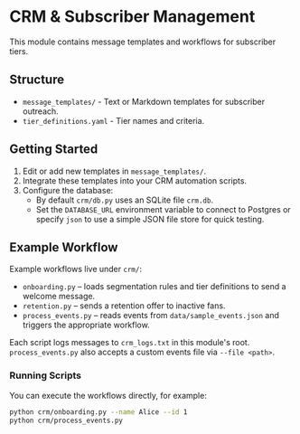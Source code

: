 # CRM & Subscriber Management

This module contains message templates and workflows for subscriber tiers.

## Structure
- `message_templates/` - Text or Markdown templates for subscriber outreach.
- `tier_definitions.yaml` - Tier names and criteria.

## Getting Started
1. Edit or add new templates in `message_templates/`.
2. Integrate these templates into your CRM automation scripts.
3. Configure the database:
   - By default `crm/db.py` uses an SQLite file `crm.db`.
   - Set the `DATABASE_URL` environment variable to connect to Postgres or
     specify `json` to use a simple JSON file store for quick testing.

## Example Workflow

Example workflows live under `crm/`:

- `onboarding.py` – loads segmentation rules and tier definitions to send a welcome message.
- `retention.py` – sends a retention offer to inactive fans.
- `process_events.py` – reads events from `data/sample_events.json` and triggers the appropriate workflow.

Each script logs messages to `crm_logs.txt` in this module's root. `process_events.py` also accepts a custom events file via `--file <path>`.

### Running Scripts

You can execute the workflows directly, for example:

```bash
python crm/onboarding.py --name Alice --id 1
python crm/process_events.py
```
